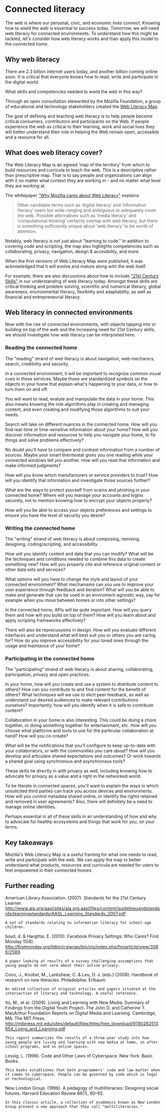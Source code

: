 # Connected literacy 

The web is where our personal, civic, and economic lives connect. Knowing how to wield the web is essential to success today. Tomorrow, we will need web literacy for connected environments. To understand how this might be tackled, let's consider how web literacy works and than apply this model to the connected home.

## Why web literacy

There are 2.3 billion internet users today, and another billion coming online soon. It is critical that everyone knows how to read, write and participate in the digital world. 

What skills and competencies needed to wield the web in this way? 

Through an open consultation stewarded by the Mozilla Foundation, a group of educational and technology stakeholders created the [Web Literacy Map](https://teach.mozilla.org/teach-like-mozilla/web-literacy/).

The goal of defining and teaching web literacy is to help people become critical consumers, contributors and participants on the Web. If people experience the web as critical to their learning, work and social lives they will better understand their role in helping the Web remain open, accessible and a resource for all. 

## What does web literacy cover?

The Web Literacy Map is an agreed ‘map of the territory’ from which to build resources and curricula to teach the web. This is a descriptive rather than prescriptive map. That is to say people and organizations can align with it no matter what context they are working in - and no matter what level they are working at. 

The whitepaper ["Why Mozilla cares about Web Literacy"](https://mozilla.github.io/webmaker-whitepaper/) explains:  

> Other candidate terms such as ‘digital literacy’ and ‘information literacy’ seem too wide-ranging and ambiguous to adequately cover the web. Possible alternatives such as ‘media literacy’ and ‘computational thinking’ certainly overlap with web literacy, but there is something sufficiently unique about ‘web literacy’ to be worth of attention.

Notably, web literacy is not just about "learning to code." In addition to covering code and scripting, the map also highlights competencies such as collaborating, privacy, navigation, design & accesibility, and more. 

When the first versions of Web Literacy Map were published, it was acknowledged that it will evolve and mature along with the web itself.

For example, there are also discussions about how to include ["21st Century Skills"](http://www.imls.gov/about/21st_century_skills_list.aspx) in our understanding of web literacy today. Amongst these skills are critical thinking and problem solving, scientific and numerical literacy, global awareness, environmental literacy, flexibility and adaptability, as well as financial and entrepreneurial literacy. 

## Web literacy in connected environments

Now with the rise of connected environments, with objects tapping into or building on top of the web and the increasing need for 21st Century skills, we should investigate how web literacy can be interpreted here. 

### Reading the connected home

The "reading" strand of web literacy is about navigation, web mechanics, search, credibility and security. 

In a connected environment, it will be important to recognize common visual cues in these services. Maybe those are standardized symbols on the objects in your home that explain what's happening to your data, or how to turn them on and off. 

You will want to read, evalute and manipulate the data in your home. This also means knowing the role algorithms play in creating and managing content, and even creating and modifying those algorithms to suit your needs. 

Search will take on different nuances in the connected home. How will you find real-time or time-sensitive information about your home? How will you discover information and resources to help you navigate your home, to fix things and solve problems effectively?

No doubt you'll have to compare and contrast information from a number of sources. Maybe your smart thermostat gives you one reading while your connected windows tell you another. How will you read that information and make informed judgments? 

How will you know which manufacturers or service providers to trust? How will you identify that information and investigate those sources further? 

What are the ways to protect yourself from scams and phishing in your connected home? Where will you manage your accounts and logins securely, not to mention knowing how to encrypt your objects properly? 

How will you be able to access your objects preferences and settings to ensure you have the level of security you desire?

### Writing the connected home

The "writing" strand of web literacy is about composing, remixing, designing, coding/scripting, and accessibility. 

How will you identify content and data that you can modify? What will be the techniques and conditions needed to combine this data to create something new? How will you properly cite and reference original content or other data sets and services? 

What options will you have to change the style and layout of your connected environment? What mechanisms can you use to improve your user experience through feedback and iteration? What will you be able to make and generate that can be used in an enviroment-agnostic way, say for example when you move between homes or into other settings? 

In the connected home, APIs will be quite important. How will you query them and how will you build on top of them? How will you learn about and apply scripting frameworks effectively? 

There will also be reprecussions in design. How will you evaluate different interfaces and understand what will best suit you or others you are caring for? How do you improve accessibility for your loved ones through the usage and maintance of your home?  
     

### Participating in the connected home

The "participating" strand of web literacy is about sharing, collaborating, participation, privacy and open practices.

In your home, how will you create and use a system to distribute content to others? How can you contribute to and find content for the benefit of others? What techniques will we use to elicit peer feedback, as well as understand our desired audiences to make relevant contributions ourselves? Importantly, how will you identify when it is safe to contribute content?

Collaboration in your home is also interesting. This could be doing a chore together, or doing something together for entertainment, etc. How will you choose what platforms and tools to use for the particular collaboration at hand? How will you co-create? 

What will be the notifications that you'll configure to keep up-to-date with your collaborators, or with the communities you care about? How will you develop and articulare shared expectations and outcomes? Or work towards a shared goal using synchronous and asynchronous tools?

These skills tie directly in with privacy as well, including knowing how to advocate for privacy as a value and a right in the networked world. 

To be literate in connected spaces, you'll want to explain the ways in which unsolicited third parties can track you across devices and environments. How will you control metadata shared online, or identify the rights retained and removed in user agreements? Also, there will definitely be a need to manage online identities. 

Perhaps essential in all of these skills in an understanding of how and why to advocate for healthy ecosystems and things that work for you, on your terms.

## Key takeaways

Mozilla's Web Literacy Map is a useful framing for what one needs to read, write and participate with the web. We can apply the map to better understand what products, resources and curricula are needed for users to feel empowered in their connected homes. 

## Further reading

American Library Association. (2007). Standards for the 21st Century Learner. http://www.ala.org/aasl/sites/ala.org.aasl/files/content/guidelinesandstandards/learningstandards/AASL_Learning_Standards_2007.pdf

    A set of standards relating to information literacy for school-age children.



boyd, d. & Hargittai, E. (2010). Facebook Privacy Settings: Who Cares? First Monday 15(8). http://firstmonday.org/htbin/cgiwrap/bin/ojs/index.php/fm/article/view/3086/2589.

    A paper looking at results of a survey challenging assumptions that young people do not care about their online privacy.


Coiro, J., Knobel, M., Lankshear, C. & Leu, D. J. (eds.) (2008). Handbook of research on new literacies. Philadelphia: Erlbaum.

    An edited collection of original articles and papers situated at the intersection of literacy and technology. A useful reference.



Ito, M., et al. (2009). Living and Learning with New Media: Summary of Findings from the Digital Youth Project. The John D. and Catherine T. MacArthur Foundation Reports on Digital Media and Learning. Cambridge, MA: The MIT Press. http://mitpress.mit.edu/sites/default/files/titles/free_download/9780262513654_Living_and_Learning.pdf

    This report summarizes the results of a three-year study into how young people are living and learning with new media at home, in after school programs, and in online spaces.


Lessig, L. (1999). Code and Other Laws of Cyberspace. New York: Basic Books.

    This books establishes that both programmers' code and law matter when it comes to cyberspace. People can be governed by code which is legal or technological.


New London Group. (1996). A pedagogy of multiliteracies: Designing social futures. Harvard Education Review 66(1), 60–92.

    In this classic article, a collection of academics known as New London Group present a new approach that they call "multiliteracies."
